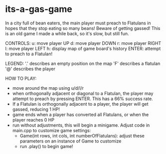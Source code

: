 # its-a-gas-game
In a city full of bean eaters, the main player must preach to Flatulans in hopes that they stop eating so many beans! Beware of getting gassed!
This is an old game I made a while back, so it's slow, but still fun. 

CONTROLS:
u: move player UP
d: move player DOWN
r: move player RIGHT
l: move player LEFT
h: display map of game board's history
ENTER: attempt to preach to a Flatulan!

LEGEND:
'.' describes an empty position on the map
'F' describes a flatulan
'@' describes the player

HOW TO PLAY:
  - move around the map using u/d/l/r
  - when orthogonally adjacent or diagonal to a Flatulan, the player may attempt to preach by pressing ENTER. This has a 66% success rate.
  - If a Flatulan is orthogonally adjacent to a player, the player will get gassed, reducing 1 HP!
  - game ends when a player has converted all Flatulans, or when the player reaches 0 HP
  - run without adjustments, this will begin a minigame. Adjust code in main.cpp to customize game settings:
      - Game(int rows, int cols, int numberOfFlatulans): adjust these parameters on an instance of Game to customize
      - run .play() to begin game!
